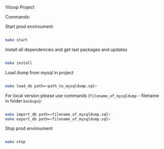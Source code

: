 Vitoop Project

Commands:

 Start prod enviroument

```sh

make start 

```

 Install all dependencies and get last packages and updates

```sh

make install 

```

 Load dump from mysql in project

```sh

make load_db path=<path_to_mysqldump.sql> 

```
 For local version please use commands (`filename_of_mysqldump` - filename in folder `backups`):
 ```sh
 
 make import_db path=<filename_of_mysqldump.sql> 
 make export_db path=<filename_of_mysqldump.sql> 
 
 ```


 
 Stop prod enviroument
 
 ```sh
 
 make stop 
 
 ```